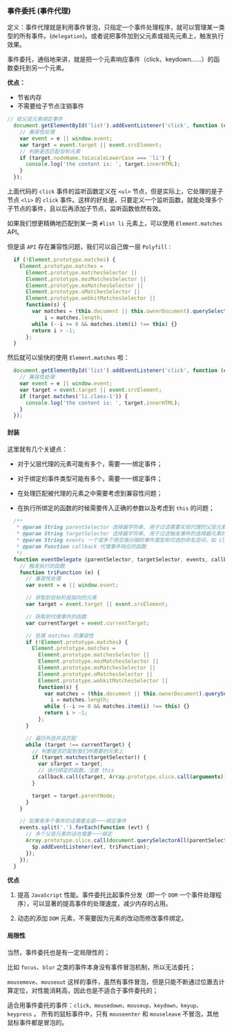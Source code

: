 ### 事件委托 (事件代理)

定义：事件代理就是利用事件冒泡，只指定一个事件处理程序，就可以管理某一类型的所有事件。(`delegation`)。或者说把事件加到父元素或祖先元素上，触发执行效果。

事件委托，通俗地来讲，就是把一个元素响应事件（click、keydown......）的函数委托到另一个元素。

**优点：**

- 节省内存
- 不需要给子节点注销事件

```javaScript
// 给父层元素绑定事件
  document.getElementById('list').addEventListener('click', function (e) {
    // 兼容性处理
    var event = e || window.event;
    var target = event.target || event.srcElement;
    // 判断是否匹配目标元素
    if (target.nodeName.toLocaleLowerCase === 'li') {
      console.log('the content is: ', target.innerHTML);
    }
  });
```

上面代码的 `click` 事件的监听函数定义在 `<ul>` 节点，但是实际上，它处理的是子节点 `<li>` 的 `click` 事件。这样的好处是，只要定义一个监听函数，就能处理多个子节点的事件，且以后再添加子节点，监听函数依然有效。

如果我们想更精确地匹配到某一类 `#list li` 元素上，可以使用 `Element.matches` API。

但是该 `API` 存在兼容性问题，我们可以自己做一层 `Polyfill：`

```javaScript
  if (!Element.prototype.matches) {
    Element.prototype.matches =
      Element.prototype.matchesSelector ||
      Element.prototype.mozMatchesSelector ||
      Element.prototype.msMatchesSelector ||
      Element.prototype.oMatchesSelector ||
      Element.prototype.webkitMatchesSelector ||
      function(s) {
        var matches = (this.document || this.ownerDocument).querySelectorAll(s),
            i = matches.length;
        while (--i >= 0 && matches.item(i) !== this) {}
        return i > -1;
      };
  }
```

然后就可以愉快的使用 `Element.matches` 啦：

```javaScript
  document.getElementById('list').addEventListener('click', function (e) {
    // 兼容性处理
    var event = e || window.event;
    var target = event.target || event.srcElement;
    if (target.matches('li.class-1')) {
      console.log('the content is: ', target.innerHTML);
    }
  });
```

#### 封装

这里就有几个关键点：

- 对于父层代理的元素可能有多个，需要一一绑定事件；

- 对于绑定的事件类型可能有多个，需要一一绑定事件；

- 在处理匹配被代理的元素之中需要考虑到兼容性问题；

- 在执行所绑定的函数的时候需要传入正确的参数以及考虑到 `this` 的问题；

```javaScript
  /**
   * @param String parentSelector 选择器字符串, 用于过滤需要实现代理的父层元素，既事件需要被真正绑定之上
   * @param String targetSelector 选择器字符串, 用于过滤触发事件的选择器元素的后代，既我们需要被代理事件的元素
   * @param String events 一个或多个用空格分隔的事件类型和可选的命名空间，如 click 或 keydown.click
   * @param Function callback 代理事件响应的函数
   */
  function eventDelegate (parentSelector, targetSelector, events, callback) {
    // 触发执行的函数
    function triFunction (e) {
      // 兼容性处理
      var event = e || window.event;

      // 获取到目标阶段指向的元素
      var target = event.target || event.srcElement;

      // 获取到代理事件的函数
      var currentTarget = event.currentTarget;

      // 处理 matches 的兼容性
      if (!Element.prototype.matches) {
        Element.prototype.matches =
          Element.prototype.matchesSelector ||
          Element.prototype.mozMatchesSelector ||
          Element.prototype.msMatchesSelector ||
          Element.prototype.oMatchesSelector ||
          Element.prototype.webkitMatchesSelector ||
          function(s) {
            var matches = (this.document || this.ownerDocument).querySelectorAll(s),
              i = matches.length;
            while (--i >= 0 && matches.item(i) !== this) {}
            return i > -1;
          };
      }

      // 遍历外层并且匹配
      while (target !== currentTarget) {
        // 判断是否匹配到我们所需要的元素上
        if (target.matches(targetSelector)) {
          var sTarget = target;
          // 执行绑定的函数，注意 this
          callback.call(sTarget, Array.prototype.slice.call(arguments))
        }

        target = target.parentNode;
      }
    }

    // 如果有多个事件的话需要全部一一绑定事件
    events.split('.').forEach(function (evt) {
      // 多个父层元素的话也需要一一绑定
      Array.prototype.slice.call(document.querySelectorAll(parentSelector)).forEach(function ($p) {
        $p.addEventListener(evt, triFunction);
      });
    });
  }
```

**优点**

1. 提高 `JavaScript` 性能。事件委托比起事件分发（即一个 `DOM` 一个事件处理程序），可以显著的提高事件的处理速度，减少内存的占用。

2. 动态的添加 `DOM` 元素，不需要因为元素的改动而修改事件绑定。

#### 局限性

当然，事件委托也是有一定局限性的；

比如 `focus`、`blur` 之类的事件本身没有事件冒泡机制，所以无法委托；

`mousemove`、`mouseout` 这样的事件，虽然有事件冒泡，但是只能不断通过位置去计算定位，对性能消耗高，因此也是不适合于事件委托的；

适合用事件委托的事件：`click，mousedown，mouseup，keydown，keyup，keypress` 。
所有的鼠标事件中，只有 `mouseenter` 和 `mouseleave` 不冒泡，其他鼠标事件都是冒泡的。

